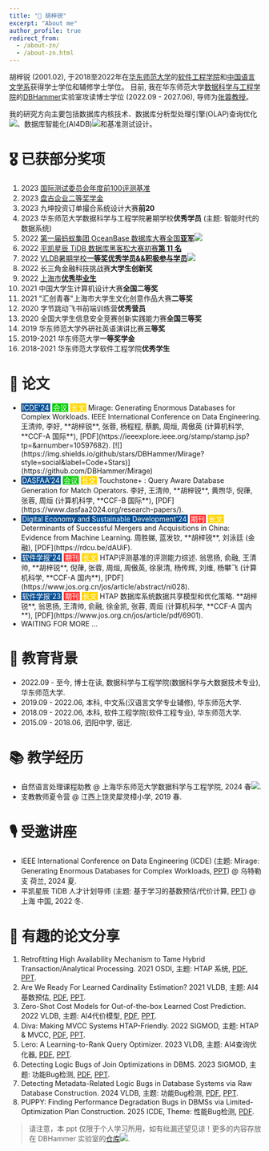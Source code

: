 ```yaml
---
title: "💁 胡梓锐"
excerpt: "About me"
author_profile: true
redirect_from: 
  - /about-zn/
  - /about-zn.html
---
```

胡梓锐 (2001.02), 于2018至2022年在[华东师范大学](https://www.ecnu.edu.cn/)的[软件工程学院](](http://www.sei.ecnu.edu.cn/) )和[中国语言文学系](https://zhwx.ecnu.edu.cn/)获得学士学位和辅修学士学位。
目前, 我在华东师范大学[数据科学与工程学院](https://www.ecnu.edu.cn/)的[DBHammer](https://dbhammer.github.io/)实验室攻读博士学位 (2022.09 - 2027.06), 导师为[张蓉教授](https://dblp.org/pid/13/5366-2.html)。

我的研究方向主要包括数据库内核技术、数据库分析型处理引擎(OLAP)查询优化[![](https://img.shields.io/github/stars/Wind-Gone/awesome-olap-paper?style=social&label=Code+Stars)](https://github.com/Wind-Gone/OLAP-Paper)、数据库智能化(AI4DB)[![](https://img.shields.io/github/stars/Wind-Gone/awesome-ai4db-paper?style=social&label=Code+Stars)](https://github.com/Wind-Gone/Ai4DB-Paper)和基准测试设计。


🎖 已获部分奖项
======
1. 2023 [国际测试委员会年度前100评测基准](https://www.benchcouncil.org/bench2023/index.html)
2. 2023 [盘古企业二等奖学金](https://mp.weixin.qq.com/s/MhauFCIg94yMD_GfFSXlvg)
3. 2023 九坤投资订单撮合系统设计大赛**前20** 
4. 2023 华东师范大学数据科学与工程学院暑期学校**优秀学员** (主题: 智能时代的数据系统)
5. 2022 [第一届蚂蚁集团 OceanBase 数据库大赛全国**亚军**](https://github.com/Wind-Gone/OceanBase-Contest-Miniob)[![](https://img.shields.io/github/stars/Wind-Gone/OceanBase-Contest-Miniob?style=social&label=Code+Stars)](https://github.com/Wind-Gone/OceanBase-Contest-Miniob)
6. 2022 [平凯星辰 TiDB 数据库黑客松大赛初赛**第 11 名**](https://gist.github.com/Dousir9/3600403b85739a8653906e89fa6371bd)
7. 2022 [VLDB暑期学校**一等奖优秀学员&&积极参与学员**](https://github.com/Wind-Gone/VLDBSS2022-ECNU-DaSE)[![](https://img.shields.io/github/stars/Wind-Gone/VLDBSS2022-ECNU-DaSE?style=social&label=Code+Stars)](https://github.com/Wind-Gone/VLDBSS2022-ECNU-DaSE)
8. 2022 长三角金融科技挑战赛**大学生创新奖**
9. 2022 [上海市**优秀毕业生**](https://www.ecnu.edu.cn/info/1094/60826.htm)
10. 2021 中国大学生计算机设计大赛**全国二等奖**
11. 2021 "汇创青春"上海市大学生文化创意作品大赛**二等奖**
12. 2020 字节跳动飞书前端训练营**优秀营员**
13. 2020 全国大学生信息安全竞赛创新实践能力赛**全国三等奖**
14. 2019 华东师范大学外研社英语演讲比赛**三等奖**
15. 2019-2021 华东师范大学**一等奖学金**
16. 2018-2021 华东师范大学软件工程学院**优秀学生**

📝 论文
======
- <div style="background-color:#0b5394; color: white; padding: 0 2px; display: inline;">ICDE'24</div> 
  <div style="background-color:#00CD00; color: white; padding: 0 2px; display: inline;">会议</div>
  <div style="background-color:#FFD700; color: white; padding: 0 2px; display: inline;">长文</div>
  Mirage: Generating Enormous Databases for Complex Workloads. IEEE International Conference on Data Engineering. 王清帅, 李好, **胡梓锐**, 张蓉, 杨程程, 蔡鹏, 周烜, 周傲英 (计算机科学, **CCF-A 国际**), [PDF](https://ieeexplore.ieee.org/stamp/stamp.jsp?tp=&arnumber=10597682). [![](https://img.shields.io/github/stars/DBHammer/Mirage?style=social&label=Code+Stars)](https://github.com/DBHammer/Mirage)
- <div style="background-color:#0b5394; color: white; padding: 0 2px; display: inline;">DASFAA'24</div> 
  <div style="background-color:#00CD00; color: white; padding: 0 2px; display: inline;">会议</div>
  <div style="background-color:#FFD700; color: white; padding: 0 2px; display: inline;">长文</div> 
  Touchstone+ : Query Aware Database Generation for Match Operators. 李好, 王清帅, **胡梓锐**, 黄煦华, 倪葎, 张蓉, 周烜 (计算机科学, **CCF-B 国际**), [PDF](https://www.dasfaa2024.org/research-papers/).
- <div style="background-color:#0b5394; color: white; padding: 0 2px; display: inline;">Digital Economy and Sustainable Development'24</div> 
  <div style="background-color:#ff3333; color: white; padding: 0 2px; display: inline;">期刊</div> 
  <div style="background-color:#FFD700; color: white; padding: 0 2px; display: inline;">长文</div>
  Determinants of Successful Mergers and Acquisitions in China: Evidence from Machine Learning. 周胜娣, 蓝发钦, **胡梓锐**, 刘泳廷 (金融), [PDF](https://rdcu.be/dAUiF).
- <div style="background-color:#0b5394; color: white; padding: 0 2px; display: inline;">软件学报'24</div> 
  <div style="background-color:#ff3333; color: white; padding: 0 2px; display: inline;">期刊</div>
  <div style="background-color:#FFD700; color: white; padding: 0 2px; display: inline;">长文</div>
  HTAP评测基准的评测能力综述. 翁思扬, 俞融, 王清帅, **胡梓锐**, 倪葎, 张蓉, 周烜, 周傲英, 徐泉清, 杨传辉, 刘维, 杨攀飞 (计算机科学, **CCF-A 国内**), [PDF](https://www.jos.org.cn/jos/article/abstract/ni028).
- <div style="background-color:#0b5394; color: white; padding: 0 2px; display: inline;">软件学报'23</div> 
  <div style="background-color:#ff3333; color: white; padding: 0 2px; display: inline;">期刊</div>
  <div style="background-color:#FFD700; color: white; padding: 0 2px; display: inline;">长文</div>
  HTAP 数据库系统数据共享模型和优化策略. **胡梓锐**, 翁思扬, 王清帅, 俞融, 徐金凯, 张蓉, 周烜 (计算机科学, **CCF-A 国内**), [PDF](https://www.jos.org.cn/jos/article/pdf/6901).
- WAITING FOR MORE ...
<!-- - **胡梓锐**, 王清帅, et al. Vodka: Rethink Benchmark Philosophy in HTAP Systems. 2024. [PDF](). (修改中). -->
<!-- - **胡梓锐**, 王清帅, et al. Artemis: A Comprehensive Benchmark Suite for Cardinality Estimation on Demand. 2024. [PDF]() (已提交). -->


📖 教育背景
======

- 2022.09 - 至今, 博士在读, 数据科学与工程学院(数据科学与大数据技术专业), 华东师范大学.
- 2019.09 - 2022.06, 本科, 中文系(汉语言文学专业辅修), 华东师范大学.
- 2018.09 - 2022.06, 本科, 软件工程学院(软件工程专业), 华东师范大学.
- 2015.09 - 2018.06, 泗阳中学, 宿迁.

📚 教学经历
======

- 自然语言处理课程助教 @ 上海华东师范大学数据科学与工程学院, 2024 春[![](https://img.shields.io/github/stars/Wind-Gone/2024spring-dase-nlp?style=social&label=Code+Stars)](https://github.com/Wind-Gone/2024spring-dase-nlp).
- 支教教师夏令营 @ 江西上饶灵犀灵樟小学, 2019 春.

🎙 受邀讲座
======
- IEEE International Conference on Data Engineering (ICDE) (主题: Mirage: Generating Enormous Databases for Complex Workloads, [PPT](https://drive.google.com/file/d/1d6l-DYOa3F9f7QUvvktf0fxUx5zOyZHe/view?usp=sharing)) @ 乌特勒支 荷兰, 2024 夏.
- 平凯星辰 TiDB 人才计划导师 (主题: 基于学习的基数预估/代价计算, [PPT]()) @ 上海 中国, 2022 冬.

📑 有趣的论文分享
======
1. Retrofitting High Availability Mechanism to Tame Hybrid Transaction/Analytical Processing. 2021 OSDI, 主题: HTAP 系统, [PDF](https://www.usenix.org/system/files/osdi21-shen.pdf), [PPT](https://drive.google.com/file/d/1i6pmXBc1WdhZRkaizX-6G-WOZlElf-VU/view).
2. Are We Ready For Learned Cardinality Estimation? 2021 VLDB, 主题: AI4基数预估, [PDF](https://www.vldb.org/pvldb/vol14/p1640-wang.pdf), [PPT](https://drive.google.com/file/d/1F8twJ03I1OLef80c4g5oe5yeZqe2iFKX/view?usp=drive_open&edoph=true).
3. Zero-Shot Cost Models for Out-of-the-box Learned Cost Prediction. 2022 VLDB, 主题: AI4代价模型, [PDF](https://dl.acm.org/doi/abs/10.14778/3551793.3551799), [PPT](https://drive.google.com/file/d/1_q--_4vFsc5N4BPDjWshckdGvEW4j4xE/view).
4. Diva: Making MVCC Systems HTAP-Friendly. 2022 SIGMOD, 主题: HTAP & MVCC, [PDF](https://dl.acm.org/doi/10.1145/3514221.3526135), [PPT](https://drive.google.com/file/d/1C0EB9mpynqDDtqmoGWTxvhzhEDk4QO8r/view).
5. Lero: A Learning-to-Rank Query Optimizer. 2023 VLDB, 主题: AI4查询优化器, [PDF](https://www.vldb.org/pvldb/vol16/p1466-zhu.pdf), [PPT](https://drive.google.com/file/d/1gwtONL8kD4L1Nqb0r6aTnZ0oXtHi9xvX/view).
6. Detecting Logic Bugs of Join Optimizations in DBMS. 2023 SIGMOD, 主题: 功能Bug检测, [PDF](https://dl.acm.org/doi/10.1145/3588909), [PPT](https://drive.google.com/file/d/1Iy5OEq8U8Skr3cst46Sn7gzMcPfhLiPI/view?edoph=true).
7. Detecting Metadata-Related Logic Bugs in Database Systems via Raw Database Construction. 2024 VLDB, 主题: 功能Bug检测, [PDF](https://www.vldb.org/pvldb/vol17/p1884-song.pdf), [PPT](https://drive.google.com/file/d/1ZCI9dANM75MNMbQepjw5-Ze4sgrcDgs1/view).
8. PUPPY: Finding Performance Degradation Bugs in DBMSs via Limited-Optimization Plan Construction. 2025 ICDE, Theme: 性能Bug检测, [PDF](https://drive.google.com/drive/folders/1kOWcLKef_75lYUnFiKgFhJQyaaNbXrXp?dmr=1&ec=wgc-drive-globalnav-goto).

> 请注意，本 ppt 仅限于个人学习所用，如有纰漏还望见谅！更多的内容存放在 DBHammer 实验室的[仓库](https://github.com/DBHammer/PaperDiscussion)[![](https://img.shields.io/github/stars/DBHammer/PaperDiscussion?style=social&label=Code+Stars)](https://github.com/DBHammer/PaperDiscussion).